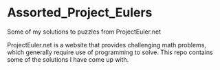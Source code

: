 Assorted_Project_Eulers
=======================

Some of my solutions to puzzles from ProjectEuler.net


ProjectEuler.net is a website that provides challenging math problems, which generally require use of programming to solve.
This repo contains some of the solutions I have come up with.
